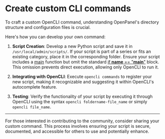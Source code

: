 
# Create custom CLI commands

To craft a custom OpenCLI command, understanding OpenPanel's directory structure and configuration files is crucial.

Here's how you can develop your own command:

1. **Script Creation**:
Develop a new Python script and save it in `/usr/local/admin/scripts/`. If your script is part of a series or fits an existing category, place it in the corresponding folder.
Ensure your script includes a [main](https://docs.python.org/3/library/__main__.html) function but omit the standard [if __name__ == "__main__"](https://stackoverflow.com/questions/419163/what-does-if-name-main-do) block. This omission prevents direct execution, allowing only OpenCLI to run it.

2. **Integrating with OpenCLI**:
Execute `opencli commands` to register your new script, making it recognizable and suggesting it within OpenCLI's autocomplete feature.

3. **Testing**:
Verify the functionality of your script by executing it through OpenCLI using the syntax `opencli foldername-file_name` or simply `opencli file_name`.


---

For those interested in contributing to the community, consider sharing your custom command.
This process involves ensuring your script is secure, documented, and accessible for others to use and potentially enhance.
